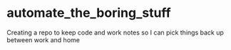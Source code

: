 # automate_the_boring_stuff
Creating a repo to keep code and work notes so I can pick things back up between work and home
